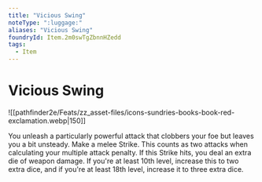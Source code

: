 ```yaml
---
title: "Vicious Swing"
noteType: ":luggage:"
aliases: "Vicious Swing"
foundryId: Item.2m0swTgZbnnHZedd
tags:
  - Item
---
```


# Vicious Swing
![[pathfinder2e/Feats/zz_asset-files/icons-sundries-books-book-red-exclamation.webp|150]]

You unleash a particularly powerful attack that clobbers your foe but leaves you a bit unsteady. Make a melee Strike. This counts as two attacks when calculating your multiple attack penalty. If this Strike hits, you deal an extra die of weapon damage. If you're at least 10th level, increase this to two extra dice, and if you're at least 18th level, increase it to three extra dice.
